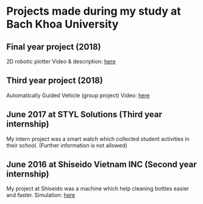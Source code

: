 # Projects made during my study at Bach Khoa University

## Final year project (2018)
2D robotic plotter 
Video & description: [here](https://youtu.be/BoJ8rlpVZVI)

## Third year project (2018)
Automatically Guided Vehicle (group project)
Video: [here](https://youtu.be/jM5ufxgstaM)

## June 2017 at STYL Solutions (Third year internship)
My intern project was a smart watch which collected student activities in their school.
(Further information is not allowed)

## June 2016 at Shiseido Vietnam INC (Second year internship)
My project at Shiseido was a machine which help cleaning bottles easier and faster.
Simulation: [here](https://www.youtube.com/watch?v=GpkcZLf5RdQ)

